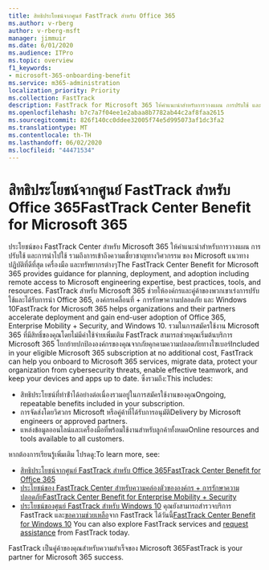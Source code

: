 ```yaml
---
title: สิทธิประโยชน์จากศูนย์ FastTrack สำหรับ Office 365
ms.author: v-rberg
author: v-rberg-msft
manager: jimmuir
ms.date: 6/01/2020
ms.audience: ITPro
ms.topic: overview
f1_keywords:
- microsoft-365-onboarding-benefit
ms.service: m365-administration
localization_priority: Priority
ms.collection: FastTrack
description: FastTrack for Microsoft 365 ให้คําแนะนําสําหรับการวางแผน การปรับใช้ และการยอมรับ รวมถึงการเข้าถึงความเชี่ยวชาญด้านวิศวกรรมของ Microsoft แนวทางปฏิบัติที่ดีที่สุด เครื่องมือ และทรัพยากรต่างๆ FastTrack สําหรับ Microsoft 365 ช่วยให้องค์กรและคู่ค้าของพวกเขาเร่งการปรับใช้และได้รับการนํา Office 365, Windows 10 และ Mobility ขององค์กร + การรักษาความปลอดภัย
ms.openlocfilehash: b7c7a7f04ee1e2abaa8b7782ab44c2af8faa2615
ms.sourcegitcommit: 826f140cc0ddee32005f74e5d995073af1dc3fa2
ms.translationtype: MT
ms.contentlocale: th-TH
ms.lasthandoff: 06/02/2020
ms.locfileid: "44471534"
---
```

# <a name="fasttrack-center-benefit-for-microsoft-365"></a><span data-ttu-id="0250f-104">สิทธิประโยชน์จากศูนย์ FastTrack สำหรับ Office 365</span><span class="sxs-lookup"><span data-stu-id="0250f-104">FastTrack Center Benefit for Microsoft 365</span></span>

<span data-ttu-id="0250f-105">ประโยชน์ของ FastTrack Center สําหรับ Microsoft 365 ให้คําแนะนําสําหรับการวางแผน การปรับใช้ และการนําไปใช้ รวมถึงการเข้าถึงความเชี่ยวชาญทางวิศวกรรม ของ Microsoft แนวทางปฏิบัติที่ดีที่สุด เครื่องมือ และทรัพยากรต่างๆ</span><span class="sxs-lookup"><span data-stu-id="0250f-105">The FastTrack Center Benefit for Microsoft 365 provides guidance for planning, deployment, and adoption including remote access to Microsoft engineering expertise, best practices, tools, and resources.</span></span> <span data-ttu-id="0250f-106">FastTrack สําหรับ Microsoft 365 ช่วยให้องค์กรและคู่ค้าของพวกเขาเร่งการปรับใช้และได้รับการนํา Office 365, องค์กรเคลื่อนที่ + การรักษาความปลอดภัย และ Windows 10</span><span class="sxs-lookup"><span data-stu-id="0250f-106">FastTrack for Microsoft 365 helps organizations and their partners accelerate deployment and gain end-user adoption of Office 365, Enterprise Mobility + Security, and Windows 10.</span></span> <span data-ttu-id="0250f-107">รวมในการสมัครใช้งาน Microsoft 365 ที่มีสิทธิ์ของคุณโดยไม่มีค่าใช้จ่ายเพิ่มเติม FastTrack สามารถช่วยคุณเริ่มต้นบริการ Microsoft 365 โยกย้ายปกป้ององค์กรของคุณจากภัยคุกคามความปลอดภัยทางไซเบอร์</span><span class="sxs-lookup"><span data-stu-id="0250f-107">Included in your eligible Microsoft 365 subscription at no additional cost, FastTrack can help you onboard to Microsoft 365 services, migrate data, protect your organization from cybersecurity threats, enable effective teamwork, and keep your devices and apps up to date.</span></span> <span data-ttu-id="0250f-108">ซึ่งรวมถึง:</span><span class="sxs-lookup"><span data-stu-id="0250f-108">This includes:</span></span>

- <span data-ttu-id="0250f-109">สิทธิประโยชน์ที่ทําซ้ําได้อย่างต่อเนื่องรวมอยู่ในการสมัครใช้งานของคุณ</span><span class="sxs-lookup"><span data-stu-id="0250f-109">Ongoing, repeatable benefits included in your subscription.</span></span>
- <span data-ttu-id="0250f-110">การจัดส่งโดยวิศวกร Microsoft หรือคู่ค้าที่ได้รับการอนุมัติ</span><span class="sxs-lookup"><span data-stu-id="0250f-110">Delivery by Microsoft engineers or approved partners.</span></span>
- <span data-ttu-id="0250f-111">แหล่งข้อมูลออนไลน์และเครื่องมือที่พร้อมใช้งานสําหรับลูกค้าทั้งหมด</span><span class="sxs-lookup"><span data-stu-id="0250f-111">Online resources and tools available to all customers.</span></span>
  
<span data-ttu-id="0250f-112">หากต้องการเรียนรู้เพิ่มเติม โปรดดู:</span><span class="sxs-lookup"><span data-stu-id="0250f-112">To learn more, see:</span></span>

- [<span data-ttu-id="0250f-113">สิทธิประโยชน์จากศูนย์ FastTrack สำหรับ Office 365</span><span class="sxs-lookup"><span data-stu-id="0250f-113">FastTrack Center Benefit for Office 365</span></span>](O365-fasttrack-benefit-for-office-365.md) 
- [<span data-ttu-id="0250f-114">ประโยชน์ของ FastTrack Center สําหรับความคล่องตัวขององค์กร + การรักษาความปลอดภัย</span><span class="sxs-lookup"><span data-stu-id="0250f-114">FastTrack Center Benefit for Enterprise Mobility + Security</span></span>](EMS-fasttrack-benefit-for-EMS.md)
- <span data-ttu-id="0250f-115">[ประโยชน์ของศูนย์ FastTrack สําหรับ Windows 10](Win-10-fasttrack-benefit-for-Windows-10.md) คุณยังสามารถสํารวจบริการ FastTrack และ[ขอความช่วยเหลือ](https://go.microsoft.com/fwlink/p/?LinkId=2003903)จาก FastTrack ได้วันนี้</span><span class="sxs-lookup"><span data-stu-id="0250f-115">[FastTrack Center Benefit for Windows 10](Win-10-fasttrack-benefit-for-Windows-10.md) You can also explore FastTrack services and [request assistance](https://go.microsoft.com/fwlink/p/?LinkId=2003903) from FastTrack today.</span></span>

<span data-ttu-id="0250f-116">FastTrack เป็นคู่ค้าของคุณสําหรับความสําเร็จของ Microsoft 365</span><span class="sxs-lookup"><span data-stu-id="0250f-116">FastTrack is your partner for Microsoft 365 success.</span></span>
  